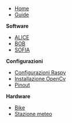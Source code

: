 - [Home](/)
- [Guide](guide.md)

**Software**

- [ALICE](software/ALICE.md)
- [BOB](software/BOB.md)
- [SOFIA](software/SOFIA.md)

**Configurazioni**

- [Configurazioni Raspy](configurations/raspberry.md "Configurazioni Raspy")
- [Installazione OpenCv](configurations/opencv.md "Installazione OpenCv")
- [Pinout](configurations/pinout.md "Pinout Raspy")

**Hardware**

- [Bike](hardware/bike.md "Elettronica bici")
- [Stazione meteo](hardware/weather_station.md "Stazione meteo")
